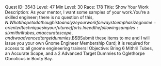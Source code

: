 Quest ID: 3643
Level: 47
Min Level: 30
Race: 178
Title: Show Your Work
Description: As your mentor, I want some samples of your work.You're a skilled engineer; there is no question of this, $N.What I hope to do though is to analyze your work for ways to emphasize gnome-oriented techniques in your future efforts.I need the following samples: six mithril tubes, an accurate scope, and two advanced target dummies.$B$BSubmit these items to me and I will issue you your own Gnome Engineer Membership Card; it is required for access to all gnome engineering trainers!
Objective: Bring 6 Mithril Tubes, an Accurate Scope, and a 2 Advanced Target Dummies to Oglethorpe Obnoticus in Booty Bay.
